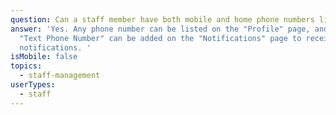 ```yaml
---
question: Can a staff member have both mobile and home phone numbers listed?
answer: 'Yes. Any phone number can be listed on the "Profile" page, and a mobile
  "Text Phone Number" can be added on the "Notifications" page to receive text
  notifications. '
isMobile: false
topics:
  - staff-management
userTypes:
  - staff
---
```

